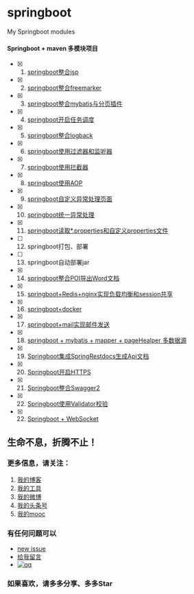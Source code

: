 # springboot
My Springboot modules

#### Springboot + maven 多模块项目

- [x] 1. [springboot整合jsp](https://github.com/zhangyd-c/springboot/tree/master/springboot-jsp)
- [x] 2. [springboot整合freemarker](https://github.com/zhangyd-c/springboot/tree/master/springboot-freemark)
- [x] 3. [springboot整合mybatis与分页插件](https://github.com/zhangyd-c/springboot/tree/master/springboot-mybatis)
- [x] 4. [springboot开启任务调度](https://github.com/zhangyd-c/springboot/tree/master/springboot-schedule)
- [x] 5. [springboot整合logback](https://github.com/zhangyd-c/springboot/tree/master/springboot-logback)
- [x] 6. [springboot使用过滤器和监听器](https://github.com/zhangyd-c/springboot/tree/master/springboot-servlet)
- [x] 7. [springboot使用拦截器](https://github.com/zhangyd-c/springboot/tree/master/springboot-interceptor)  
- [x] 8. [springboot使用AOP](https://github.com/zhangyd-c/springboot/tree/master/springboot-aop)
- [x] 9. [springboot自定义异常处理页面](https://github.com/zhangyd-c/springboot/tree/master/springboot-errorpage)
- [x] 10. [springboot统一异常处理](https://github.com/zhangyd-c/springboot/tree/master/springboot-exception)
- [x] 11. [springboot读取*.properties和自定义properties文件](https://github.com/zhangyd-c/springboot/tree/master/springboot-property)
- [ ] 12. springboot打包、部署
- [ ] 13. springboot自动部署jar
- [x] 14. [springboot整合POI导出Word文档](https://github.com/zhangyd-c/springboot/tree/master/springboot-poi)
- [x] 15. [springboot+Redis+nginx实现负载均衡和session共享](https://github.com/zhangyd-c/springboot/tree/master/springboot-session)
- [x] 16. [springboot+docker](https://github.com/zhangyd-c/springboot/tree/master/springboot-docker)
- [x] 17. [springboot+mail实现邮件发送](https://github.com/zhangyd-c/springboot/tree/master/springboot-mail)
- [x] 18. [springboot + mybatis + mapper + pageHealper 多数据源](https://github.com/zhangyd-c/springboot/tree/master/springboot-multi-datasource)
- [x] 19. [Springboot集成SpringRestdocs生成Api文档](https://github.com/zhangyd-c/springboot/tree/master/springboot-restdocs)
- [x] 20. [Springboot开启HTTPS](https://github.com/zhangyd-c/springboot/tree/master/springboot-ssl)
- [x] 21. [Springboot整合Swagger2](https://github.com/zhangyd-c/springboot/tree/master/springboot-swagger)
- [x] 22. [Springboot使用Validator校验](https://github.com/zhangyd-c/springboot/tree/master/springboot-validator)
- [x] 22. [Springboot + WebSocket](https://github.com/zhangyd-c/springboot/tree/master/springboot-websocket)

## 生命不息，折腾不止！
### 更多信息，请关注：
1. [我的博客](http://www.flyat.cc)
2. [我的工具](http://www.ztool.cc)
3. [我的微博](http://weibo.com/211230415)
4. [我的头条号](http://www.toutiao.com/c/user/3286958681/)
5. [我的mooc](http://www.imooc.com/u/1175248/articles)

### 有任何问题可以
- [new issue](https://github.com/zhangyd-c/springboot/issues)
- [给我留言](http://www.flyat.cc/guestbook)
- [![qq](http://pub.idqqimg.com/wpa/images/group.png "加入QQ群")](http://shang.qq.com/wpa/qunwpa?idkey=818382ba0fc222dffc0da6f71aa207bfaf93bafb856e1c852e56de5911cb4c19)
### 如果喜欢，请多多分享、多多Star
